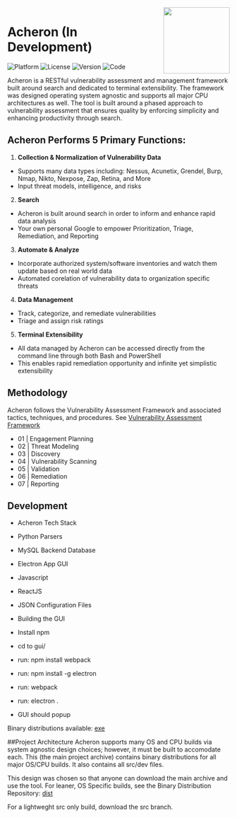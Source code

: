 <img align="right" src="https://github.com/Project-Prismatica/Prismatica/blob/master/logo.png" height="150px" width="150px">

# Acheron (In Development)

![Platform](https://img.shields.io/badge/Platform-WIndows%20%7C%20Linux%20%7C%20OSX-green.svg)
![License](https://img.shields.io/badge/License-MIT-green.svg)
![Version](https://img.shields.io/badge/Version-0.01-green.svg)
![Code](https://img.shields.io/badge/Code-Python%20%7C%20Javascript%20%7C%20ReactJS%20%7C%20MySQL%20%7C%20Electron%20%7C%20JSON-blue.svg)

Acheron is a RESTful vulnerability assessment and management framework built around search and dedicated to terminal extensibility. The framework was designed operating system agnostic and supports all major CPU architectures as well. The tool is built around a phased approach to vulnerability assessment that ensures quality by enforcing simplicity and enhancing productivity through search.

## Acheron Performs 5 Primary Functions:
 1. **Collection & Normalization of Vulnerability Data**
  - Supports many data types including: Nessus, Acunetix, Grendel, Burp, Nmap, Nikto, Nexpose, Zap, Retina, and More
  - Input threat models, intelligence, and risks
 2. **Search**
  - Acheron is built around search in order to inform and enhance rapid data analysis
  - Your own personal Google to empower Prioritization, Triage, Remediation, and Reporting
 3. **Automate & Analyze**
  - Incorporate authorized system/software inventories and watch them update based on real world data
  - Automated corelation of vulnerability data to organization specific threats
 4. **Data Management**
  - Track, categorize, and remediate vulnerabilities
  - Triage and assign risk ratings
 5. **Terminal Extensibility**
  - All data managed by Acheron can be accessed directly from the command line through both Bash and PowerShell
  - This enables rapid remediation opportunity and infinite yet simplistic extensibility


## Methodology
Acheron follows the Vulnerability Assessment Framework and associated tactics, techniques, and procedures. See [Vulnerability Assessment Framework](https://github.com/Acheron-VAF/Vulnerability-Assessment-Framework)

* 01 | Engagement Planning
* 02 | Threat Modeling
* 03 | Discovery
* 04 | Vulnerability Scanning
* 05 | Validation
* 06 | Remediation
* 07 | Reporting


## Development

* Acheron Tech Stack
 * Python Parsers
 * MySQL Backend Database
 * Electron App GUI
  * Javascript
  * ReactJS
  * JSON Configuration Files
  
* Building the GUI
 * Install npm
 * cd to gui/
 * run: npm install webpack
 * run: npm install -g electron
 * run: webpack
 * run: electron .
 * GUI should popup
  
Binary distributions available: [exe](https://github.com/Acheron-VAF/Acheron-Dist)



##Project Architecture
Acheron supports many OS and CPU builds via system agnostic design choices; however, it must be built to accomodate each. This (the main project archive) contains binary distributions for all major OS/CPU builds. It also contains all src/dev files.

This design was chosen so that anyone can download the main archive and use the tool. For leaner, OS Specific builds, see the Binary Distribution Repository: [dist](https://github.com/Acheron-VAF/Acheron-Dist)

For a lightweght src only build, download the src branch.
